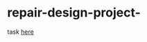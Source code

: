 # repair-design-project-
task [here](https://github.com/rolling-scopes-school/tasks/blob/master/tasks/markups/level-3/repair-design-project/repair-design-project-draft.md)
